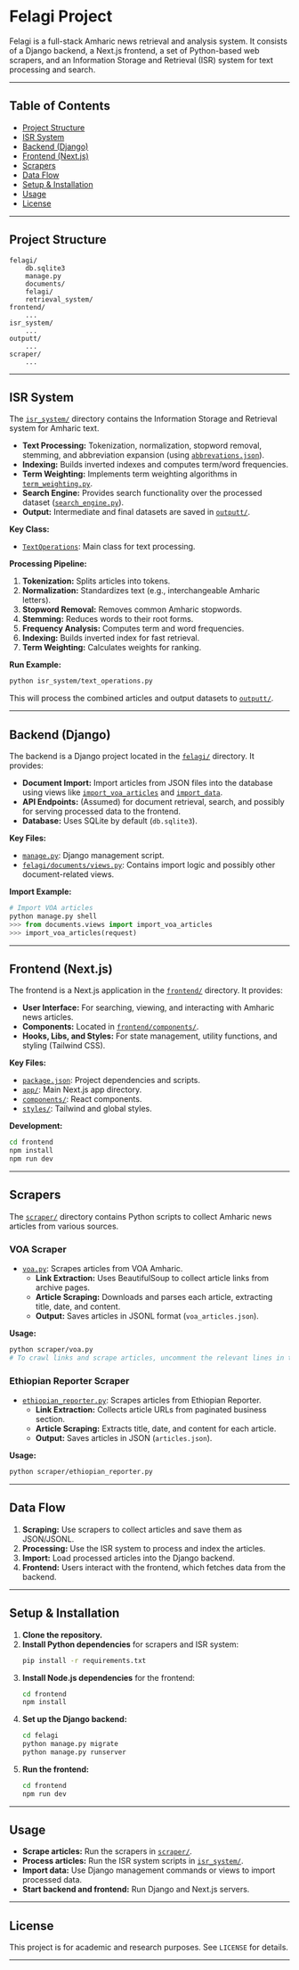# Felagi Project

Felagi is a full-stack Amharic news retrieval and analysis system. It consists of a Django backend, a Next.js frontend, a set of Python-based web scrapers, and an Information Storage and Retrieval (ISR) system for text processing and search.

---

## Table of Contents

- [Project Structure](#project-structure)
- [ISR System](#isr-system)
- [Backend (Django)](#backend-django)
- [Frontend (Next.js)](#frontend-nextjs)
- [Scrapers](#scrapers)
- [Data Flow](#data-flow)
- [Setup & Installation](#setup--installation)
- [Usage](#usage)
- [License](#license)

---

## Project Structure

```
felagi/
    db.sqlite3
    manage.py
    documents/
    felagi/
    retrieval_system/
frontend/
    ...
isr_system/
    ...
outputt/
    ...
scraper/
    ...
```

---

## ISR System

The [`isr_system/`](isr_system/) directory contains the Information Storage and Retrieval system for Amharic text.

- **Text Processing:** Tokenization, normalization, stopword removal, stemming, and abbreviation expansion (using [`abbrevations.json`](isr_system/abbrevations.json)).
- **Indexing:** Builds inverted indexes and computes term/word frequencies.
- **Term Weighting:** Implements term weighting algorithms in [`term_weighting.py`](isr_system/term_weighting.py).
- **Search Engine:** Provides search functionality over the processed dataset ([`search_engine.py`](isr_system/search_engine.py)).
- **Output:** Intermediate and final datasets are saved in [`outputt/`](outputt/).

**Key Class:**
- [`TextOperations`](isr_system/text_operations.py): Main class for text processing.

**Processing Pipeline:**
1. **Tokenization:** Splits articles into tokens.
2. **Normalization:** Standardizes text (e.g., interchangeable Amharic letters).
3. **Stopword Removal:** Removes common Amharic stopwords.
4. **Stemming:** Reduces words to their root forms.
5. **Frequency Analysis:** Computes term and word frequencies.
6. **Indexing:** Builds inverted index for fast retrieval.
7. **Term Weighting:** Calculates weights for ranking.

**Run Example:**
```sh
python isr_system/text_operations.py
```
This will process the combined articles and output datasets to [`outputt/`](outputt/).

---


## Backend (Django)

The backend is a Django project located in the [`felagi/`](felagi/) directory. It provides:

- **Document Import:** Import articles from JSON files into the database using views like [`import_voa_articles`](felagi/documents/views.py) and [`import_data`](felagi/documents/views.py).
- **API Endpoints:** (Assumed) for document retrieval, search, and possibly for serving processed data to the frontend.
- **Database:** Uses SQLite by default (`db.sqlite3`).

**Key Files:**
- [`manage.py`](felagi/manage.py): Django management script.
- [`felagi/documents/views.py`](felagi/documents/views.py): Contains import logic and possibly other document-related views.

**Import Example:**
```python
# Import VOA articles
python manage.py shell
>>> from documents.views import import_voa_articles
>>> import_voa_articles(request)
```

---

## Frontend (Next.js)

The frontend is a Next.js application in the [`frontend/`](frontend/) directory. It provides:

- **User Interface:** For searching, viewing, and interacting with Amharic news articles.
- **Components:** Located in [`frontend/components/`](frontend/components/).
- **Hooks, Libs, and Styles:** For state management, utility functions, and styling (Tailwind CSS).

**Key Files:**
- [`package.json`](frontend/package.json): Project dependencies and scripts.
- [`app/`](frontend/app/): Main Next.js app directory.
- [`components/`](frontend/components/): React components.
- [`styles/`](frontend/styles/): Tailwind and global styles.

**Development:**
```sh
cd frontend
npm install
npm run dev
```

---

## Scrapers

The [`scraper/`](scraper/) directory contains Python scripts to collect Amharic news articles from various sources.

### VOA Scraper

- [`voa.py`](scraper/voa.py): Scrapes articles from VOA Amharic.
    - **Link Extraction:** Uses BeautifulSoup to collect article links from archive pages.
    - **Article Scraping:** Downloads and parses each article, extracting title, date, and content.
    - **Output:** Saves articles in JSONL format (`voa_articles.json`).

**Usage:**
```sh
python scraper/voa.py
# To crawl links and scrape articles, uncomment the relevant lines in the __main__ block.
```

### Ethiopian Reporter Scraper

- [`ethiopian_reporter.py`](scraper/ethiopian_reporter.py): Scrapes articles from Ethiopian Reporter.
    - **Link Extraction:** Collects article URLs from paginated business section.
    - **Article Scraping:** Extracts title, date, and content for each article.
    - **Output:** Saves articles in JSON (`articles.json`).

**Usage:**
```sh
python scraper/ethiopian_reporter.py
```

---


## Data Flow

1. **Scraping:** Use scrapers to collect articles and save them as JSON/JSONL.
2. **Processing:** Use the ISR system to process and index the articles.
3. **Import:** Load processed articles into the Django backend.
4. **Frontend:** Users interact with the frontend, which fetches data from the backend.

---

## Setup & Installation

1. **Clone the repository.**
2. **Install Python dependencies** for scrapers and ISR system:
    ```sh
    pip install -r requirements.txt
    ```
3. **Install Node.js dependencies** for the frontend:
    ```sh
    cd frontend
    npm install
    ```
4. **Set up the Django backend:**
    ```sh
    cd felagi
    python manage.py migrate
    python manage.py runserver
    ```
5. **Run the frontend:**
    ```sh
    cd frontend
    npm run dev
    ```

---

## Usage

- **Scrape articles:** Run the scrapers in [`scraper/`](scraper/).
- **Process articles:** Run the ISR system scripts in [`isr_system/`](isr_system/).
- **Import data:** Use Django management commands or views to import processed data.
- **Start backend and frontend:** Run Django and Next.js servers.

---

## License

This project is for academic and research purposes. See `LICENSE` for details.

---
